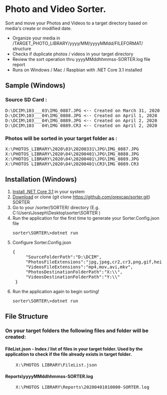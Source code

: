 # Photo and Video Sorter. 

Sort and move your Photos and Videos to a target directory based on media's create or modified date.

- Organize your media in /TARGET_PHOTO_LIBRARY/yyyy/MM/yyyyMMdd/FILEFORMAT/ structure
- Checks if duplicate photos / videos in your target directory
- Review the sort operation thru yyyyMMddhhmmss-SORTER.log file report
- Runs on Windows / Mac / Raspbian with .NET Core 3.1 installed

## Sample (Windows)

### Source SD Card :
<pre>
D:\DCIM\103___03\IMG_0887.JPG <-- Created on March 31, 2020
D:\DCIM\103___04\IMG_0888.JPG <-- Created on April 1, 2020
D:\DCIM\103___04\IMG_0889.JPG <-- Created on April 2, 2020
D:\DCIM\103___04\IMG_0889.CR3 <-- Created on April 2, 2020
</pre>

### Photos will be sorted in your target folder as :
<pre>
X:\PHOTOS_LIBRARY\2020\03\20200331\JPG\IMG_0887.JPG
X:\PHOTOS_LIBRARY\2020\04\20200401\JPG\IMG_0888.JPG
X:\PHOTOS_LIBRARY\2020\04\20200401\JPG\IMG_0889.JPG
X:\PHOTOS_LIBRARY\2020\04\20200401\CR3\IMG_0889.CR3
</pre>

## Installation (Windows)

1. [Install .NET Core 3.1](https://dotnet.microsoft.com/download/dotnet-core/3.1) in your system
2. [Download](https://github.com/orexcap/sorter) or clone (git clone https://github.com/orexcap/sorter.git) SORTER
3. Go to your /sorter/SORTER/ directory (E.g. C:\Users\Joseph\Desktop\sorter\SORTER )
4. Run the application for the first time to generate your Sorter.Config.json file
    <pre>sorter\SORTER\>dotnet run</pre>
5. Configure Sorter.Config.json
    <pre>{
        "SourceFolderPath":"D:\DCIM",
        "PhotosFileExtensions":"jpg,jpeg,cr2,cr3,png,gif,heif",
        "VideosFileExtensions":"mp4,mov,avi,mkv",
        "PhotosDestinationFolderPath":"X:\\",
        "VideosDestinationFolderPath":"Y:\\"
    }</pre>
6. Run the application again to begin sorting!
    <pre>sorter\SORTER\>dotnet run</pre>

## File Structure

### On your target folders the following files and folder will be created:
#### FileList.json - Index / list of files in your target folder. Used by the application to check if the file already exists in target folder.
<pre>
    X:\PHOTOS_LIBRARY\FileList.json
</pre>

#### Reports\yyyyMMddhhmmss-SORTER.log
<pre>
    X:\PHOTOS_LIBRARY\Reports\20200401010000-SORTER.log
</pre>
